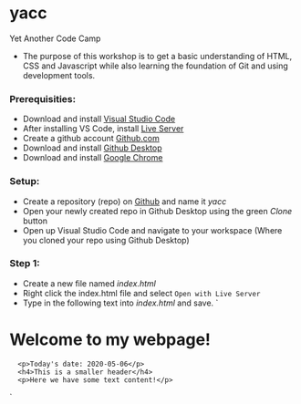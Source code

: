 # yacc
Yet Another Code Camp

* The purpose of this workshop is to get a basic understanding of HTML, CSS and Javascript while also learning the foundation of Git and using development tools.

### Prerequisities:

* Download and install [Visual Studio Code](https://code.visualstudio.com/)
* After installing VS Code, install [Live Server](https://marketplace.visualstudio.com/items?itemName=ritwickdey.LiveServer)
* Create a github account [Github.com](https://github.com/)
* Download and install [Github Desktop](https://desktop.github.com/)
* Download and install [Google Chrome](https://chrome.google.com)

### Setup:

* Create a repository (repo) on [Github](https://github.com/new) and name it *yacc*
* Open your newly created repo in Github Desktop using the green *Clone* button
* Open up Visual Studio Code and navigate to your workspace (Where you cloned your repo using Github Desktop)

### Step 1:

* Create a new file named *index.html*
* Right click the index.html file and select `Open with Live Server`
* Type in the following text into *index.html* and save.
`
<!DOCTYPE html>
<html>
  <head>
    <title>My webpage!</title>
  </head>
  <body>
      <h1>Welcome to my webpage!</h1>
      
      <p>Today's date: 2020-05-06</p>
      <h4>This is a smaller header</h4>
      <p>Here we have some text content!</p>
  </body>
</html>
`
